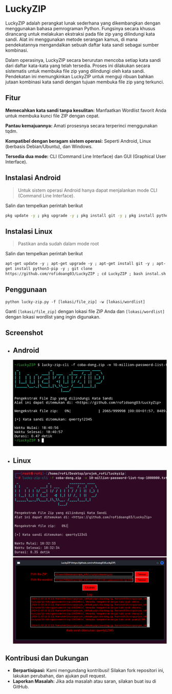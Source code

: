 # LuckyZIP 

LuckyZIP adalah perangkat lunak sederhana yang dikembangkan dengan menggunakan bahasa pemrograman Python. Fungsinya secara khusus dirancang untuk melakukan ekstraksi pada file zip yang dilindungi kata sandi. Alat ini menggunakan metode serangan kamus, di mana pendekatannya mengandalkan sebuah daftar kata sandi sebagai sumber kombinasi.

Dalam operasinya, LuckyZIP secara berurutan mencoba setiap kata sandi dari daftar kata-kata yang telah tersedia. Proses ini dilakukan secara sistematis untuk membuka file zip yang dilindungi oleh kata sandi. Pendekatan ini memungkinkan LuckyZIP untuk menguji ribuan bahkan jutaan kombinasi kata sandi dengan tujuan membuka file zip yang terkunci.

## Fitur

**Memecahkan kata sandi tanpa kesulitan:** Manfaatkan Wordlist favorit Anda untuk membuka kunci file ZIP dengan cepat.

**Pantau kemajuannya:** Amati prosesnya secara terperinci menggunakan tqdm.

**Kompatibel dengan beragam sistem operasi:** Seperti Android, Linux (berbasis Debian/Ubuntu), dan Windows.

**Tersedia dua mode:** CLI (Command Line Interface) dan GUI (Graphical User Interface).

## Instalasi Android

> Untuk sistem operasi Android hanya dapat menjalankan mode CLI (Command Line Interface).

Salin dan tempelkan perintah berikut

```bash
pkg update -y ; pkg upgrade -y ; pkg install git -y ; pkg install python3 -y ; git clone https://github.com/rofidoang03/LuckyZIP ; cd LuckyZIP ; bash instal.sh
```
## Instalasi Linux 

> Pastikan anda sudah dalam mode root

Salin dan tempelkan perintah berikut

```
apt-get update -y ; apt-get upgrade -y ; apt-get install git -y ; apt-get install python3-pip -y ; git clone https://github.com/rofidoang03/LuckyZIP ; cd LuckyZIP ; bash instal.sh
```

## Penggunaan

```
python lucky-zip.py -f [lokasi/file_zip] -w [lokasi/wordlist]
```
Ganti `[lokasi/file_zip]` dengan lokasi file ZIP Anda dan `[lokasi/wordlist]` dengan lokasi wordlist yang ingin digunakan.

## Screenshot

- ## Android
  ![img](https://github.com/rofidoang03/LuckyZIP/blob/main/ss_android.jpg)
- ## Linux
  ![img](https://github.com/rofidoang03/LuckyZIP/blob/main/ss_linux_1.png)
  ![img](https://github.com/rofidoang03/LuckyZIP/blob/main/ss_linux_2.png)

## Kontribusi dan Dukungan

- **Berpartisipasi:** Kami mengundang kontribusi! Silakan fork repositori ini, lakukan perubahan, dan ajukan pull request.
- **Laporkan Masalah:** Jika ada masalah atau saran, silakan buat isu di GitHub.

